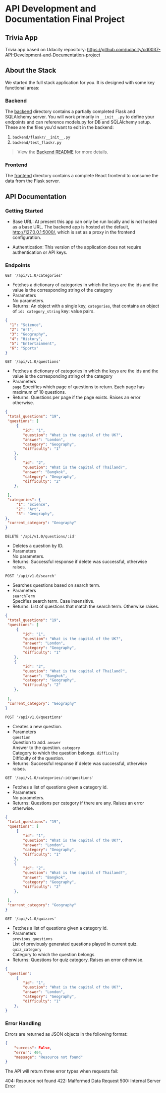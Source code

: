 # API Development and Documentation Final Project

## Trivia App

Trivia app based on Udacity repository: https://github.com/udacity/cd0037-API-Development-and-Documentation-project


## About the Stack

We started the full stack application for you. It is designed with some key functional areas:

### Backend

The [backend](./backend/README.md) directory contains a partially completed Flask and SQLAlchemy server. You will work primarily in `__init__.py` to define your endpoints and can reference models.py for DB and SQLAlchemy setup. These are the files you'd want to edit in the backend:

1. `backend/flaskr/__init__.py`
2. `backend/test_flaskr.py`

> View the [Backend README](./backend/README.md) for more details.

### Frontend

The [frontend](./frontend/README.md) directory contains a complete React frontend to consume the data from the Flask server. 

## API Documentation

### Getting Started

* Base URL: At present this app can only be run locally and is not hosted as a base URL. The backend app is hosted at the default, http://127.0.0.1:5000/, which is set as a proxy in the frontend configuration.

* Authentication: This version of the application does not require authentication or API keys.


### Endpoints

`GET '/api/v1.0/categories'`

- Fetches a dictionary of categories in which the keys are the ids and the value is the corresponding string of the category
- Parameters  
    No parameters.
- Returns: An object with a single key, `categories`, that contains an object of `id: category_string` key: value pairs.

```json
{
  "1": "Science",
  "2": "Art",
  "3": "Geography",
  "4": "History",
  "5": "Entertainment",
  "6": "Sports"
}
```

`GET '/api/v1.0/questions'`

- Fetches a dictionary of categories in which the keys are the ids and the value is the corresponding string of the category
- Parameters  
    `page`
        Specifies which page of questions to return. Each page has maximum of 10 questions.
- Returns: Questions per page if the page exists. Raises an error otherwise.

```json
{
 "total_questions": "19",
 "questions": [
     {
        "id": "1",
        "question": "What is the capital of the UK?",
        "answer": "London",
        "category": "Geography",
        "difficulty": "1"
    },
    {
        "id": "2",
        "question": "What is the capital of Thailand?",
        "answer": "Bangkok",
        "category": "Geography",
        "difficulty": "2"
    },    
       
 ],
 "categories": {
     "1": "Science",
     "2": "Art",
     "3": "Geography",
},
 "current_category": "Geography"
}
```

`DELETE '/api/v1.0/questions/:id'`

- Deletes a question by ID.
- Parameters  
    No parameters.
- Returns: Successful response if delete was successful, otherwise raises.

`POST '/api/v1.0/search'`

- Searches questions based on search term.
- Parameters  
    `searchTerm`  
        Specifies search term. Case insensitive.
- Returns: List of questions that match the search term. Otherwise raises.

```json
{
 "total_questions": "19",
 "questions": [
     {
        "id": "1",
        "question": "What is the capital of the UK?",
        "answer": "London",
        "category": "Geography",
        "difficulty": "1"
    },
    {
        "id": "2",
        "question": "What is the capital of Thailand?",
        "answer": "Bangkok",
        "category": "Geography",
        "difficulty": "2"
    },    
       
 ],
 "current_category": "Geography"
}
```

`POST '/api/v1.0/questions'`

- Creates a new question.
- Parameters  
    `question`  
        Question to add.
    `answer`  
        Answer to the question.
    `category`  
        Category to which the question belongs.
    `difficulty`  
        Difficulty of the question.
- Returns: Successful response if delete was successful, otherwise raises.


`GET '/api/v1.0/categories/:id/questions'`

- Fetches a list of questions given a category id.
- Parameters  
    No parameters.
- Returns: Questions per category if there are any. Raises an error otherwise.

```json
{
 "total_questions": "19",
 "questions": [
     {
        "id": "1",
        "question": "What is the capital of the UK?",
        "answer": "London",
        "category": "Geography",
        "difficulty": "1"
    },
    {
        "id": "2",
        "question": "What is the capital of Thailand?",
        "answer": "Bangkok",
        "category": "Geography",
        "difficulty": "2"
    },    
       
 ],
 "current_category": "Geography"
}
```

`GET '/api/v1.0/quizzes'`

- Fetches a list of questions given a category id.
- Parameters  
    `previous_questions`  
        List of previously generated questions played in current quiz.
    `quiz_category`  
        Category to which the question belongs.
- Returns: Questions for quiz category. Raises an error otherwise.

```json
{
 "question": 
     {
        "id": "1",
        "question": "What is the capital of the UK?",
        "answer": "London",
        "category": "Geography",
        "difficulty": "1"
    },
}
```

### Error Handling

Errors are returned as JSON objects in the following format:
```json
{
    "success": False, 
    "error": 404,
    "message": "Resource not found"
}
```
The API will return three error types when requests fail:

404: Resource not found
422: Malformed Data Request
500: Internal Server Error
